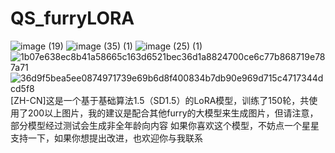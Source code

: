# QS_furryLORA
![image (19)](https://github.com/user-attachments/assets/75b4d1c2-c8ec-49f0-ae86-0c3e0cca0f14)
![image (35) (1)](https://github.com/user-attachments/assets/6a4835b5-e059-4d33-ac72-136d6cbfd0e7)
![image (25) (1)](https://github.com/user-attachments/assets/0118edac-bbcd-49f6-b92d-bff19b451d1a)
![1b07e638ec8b41a58665c163d6521bec36d1a8824700ce6c77b868719e787a71](https://github.com/user-attachments/assets/d4cc2afd-85a0-43c7-8d43-603923f4b9a7)
![36d9f5bea5ee0874971739e69b6d8f400834b7db90e969d715c4717344dcd5f8](https://github.com/user-attachments/assets/31e78e7c-ea6e-4547-9fe2-019e90a6ccc4)
[ZH-CN]这是一个基于基础算法1.5（SD1.5）的LoRA模型，训练了150轮，共使用了200以上图片，我的建议是配合其他furry的大模型来生成图片，但请注意，部分模型经过测试会生成非全年龄向内容
如果你喜欢这个模型，不妨点一个星星支持一下，如果你想提出改进，也欢迎你与我联系
